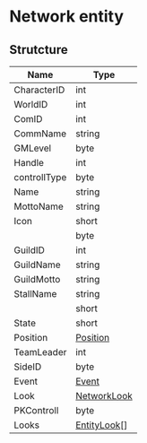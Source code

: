 # Network entity

## Strutcture

|Name|Type|
|----|----|
|CharacterID|int|
|WorldID|int|
|ComID|int|
|CommName|string|
|GMLevel|byte|
|Handle|int|
|controllType|byte|
|Name|string|
|MottoName|string|
|Icon|short|
||byte|
|GuildID|int|
|GuildName|string|
|GuildMotto|string|
|StallName|string|
||short|
|State|short|
|Position|[Position]()|
|TeamLeader|int|
|SideID|byte|
|Event|[Event]()|
|Look|[NetworkLook]()|
|PKControll|byte|
|Looks|[EntityLook]()[]|